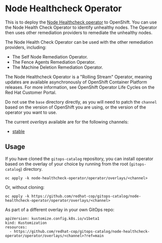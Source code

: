 # Node Healthcheck Operator

This is to deploy the [Node Healthcheck operator](https://docs.redhat.com/en/documentation/workload_availability_for_red_hat_openshift/25.4/html/remediation_fencing_and_maintenance/node-health-check-operator) to OpenShift. You can use the Node Health Check Operator to identify unhealthy nodes. The Operator then uses other remediation providers to remediate the unhealthy nodes.

The Node Health Check Operator can be used with the other remediation providers, including:

- The Self Node Remediation Operator.
- The Fence Agents Remediation Operator.
- The Machine Deletion Remediation Operator.

The Node Healthcheck Operator is a "Rolling Stream" Operator, meaning updates are available asynchronously of OpenShift Container Platform releases. For more information, see OpenShift Operator Life Cycles on the Red Hat Customer Portal.

Do not use the `base` directory directly, as you will need to patch the `channel` based on the version of OpenShift you are using, or the version of the operator you want to use.

The current *overlays* available are for the following channels:

* [stable](operator/overlays/stable)

## Usage

If you have cloned the `gitops-catalog` repository, you can install operator based on the overlay of your choice by running from the root (`gitops-catalog`) directory.

```
oc apply -k node-healthcheck-operator/operator/overlays/<channel>
```

Or, without cloning:

```
oc apply -k https://github.com/redhat-cop/gitops-catalog/node-healthcheck-operator/operator/overlays/<channel>
```

As part of a different overlay in your own GitOps repo:

```
apiVersion: kustomize.config.k8s.io/v1beta1
kind: Kustomization
resources:
  - https://github.com/redhat-cop/gitops-catalog/node-healthcheck-operator/operator/overlays/<channel>?ref=main
```
